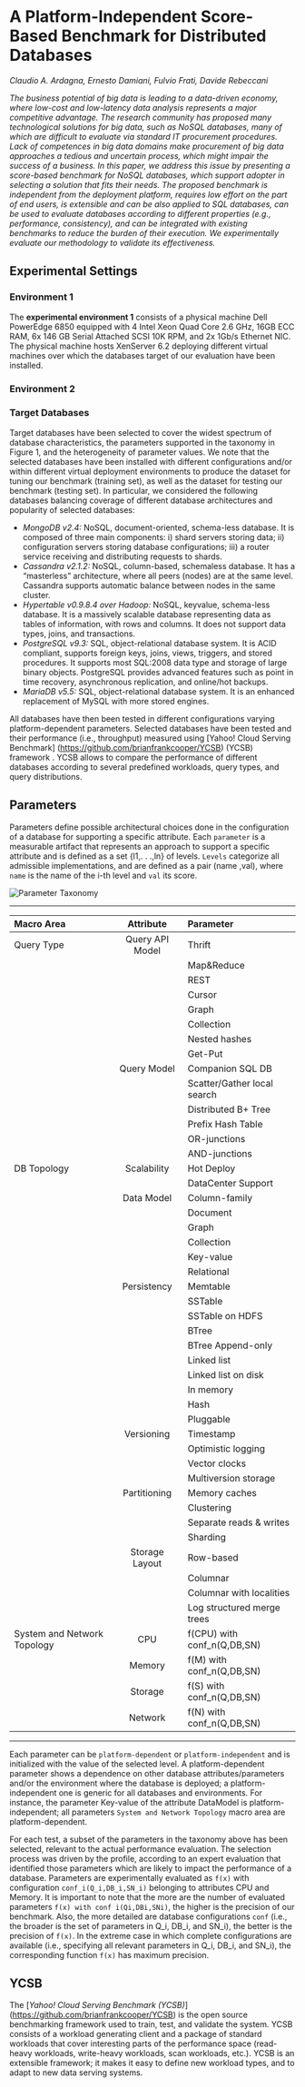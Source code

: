 # A Platform-Independent Score-Based Benchmark for Distributed Databases

*Claudio A. Ardagna, Ernesto Damiani, Fulvio Frati, Davide Rebeccani*

*The business potential of big data is leading to a data-driven economy, where low-cost and low-latency data analysis
represents a major competitive advantage. The research community has proposed many technological solutions for big data, such as NoSQL databases, many of which are difficult to evaluate via standard IT procurement procedures. Lack of competences in big data domains make procurement of big data approaches a tedious and uncertain process, which might impair the success of a business.
In this paper, we address this issue by presenting a score-based benchmark for NoSQL databases, which support adopter in selecting a solution that fits their needs. The proposed benchmark is independent from the deployment platform, requires low effort on the part of end users, is extensible and can be also applied to SQL databases, can be used to evaluate databases according to different properties (e.g., performance, consistency), and can be integrated with existing benchmarks to reduce the burden of their execution. We experimentally evaluate our methodology to validate its effectiveness.*

## Experimental Settings

### Environment 1
The **experimental environment 1** consists of a physical machine Dell PowerEdge 6850 equipped with 4 Intel Xeon Quad Core 2.6 GHz, 16GB ECC RAM, 6x 146 GB Serial Attached SCSI 10K RPM, and 2x 1Gb/s Ethernet NIC. The physical machine hosts XenServer 6.2 deploying different virtual machines over which the databases target of our evaluation have been installed.

### Environment 2

### Target Databases
Target databases have been selected to cover the widest spectrum of database characteristics, the parameters supported
in the taxonomy in Figure 1, and the heterogeneity of parameter values. We note that the selected databases have
been installed with different configurations and/or within different virtual deployment environments to produce the
dataset for tuning our benchmark (training set), as well as the dataset for testing our benchmark (testing set). In
particular, we considered the following databases balancing coverage of different database architectures and popularity
of selected databases:
* *MongoDB v2.4:* NoSQL, document-oriented, schema-less database. It is composed of three main components: i) shard servers storing data; ii) configuration servers storing database configurations; iii) a router service receiving and
distributing requests to shards.
* *Cassandra v2.1.2:* NoSQL, column-based, schemaless database. It has a “masterless” architecture, where all peers (nodes) are at the same level. Cassandra supports automatic balance between nodes in the same cluster.
* *Hypertable v0.9.8.4 over Hadoop:* NoSQL, keyvalue, schema-less database. It is a massively scalable database representing data as tables of information, with rows and columns. It does not support data types, joins, and transactions.
* *PostgreSQL v9.3:* SQL, object-relational database system. It is ACID compliant, supports foreign keys, joins, views, triggers, and stored procedures. It supports most SQL:2008 data type and storage of large binary objects. PostgreSQL provides advanced features such as point in time recovery, asynchronous replication, and online/hot backups.
* *MariaDB v5.5:* SQL, object-relational database system. It is an enhanced replacement of MySQL with
more stored engines.

All databases have then been tested in different configurations varying platform-dependent parameters. Selected databases have been tested and their performance (i.e., throughput) measured using [Yahoo! Cloud Serving Benchmark] (https://github.com/brianfrankcooper/YCSB) (YCSB) framework . YCSB allows to compare the performance of different databases according to several predefined workloads, query types, and query distributions.

## Parameters

Parameters define possible architectural choices done in the configuration of a database for supporting a specific
attribute. Each `parameter` is a measurable artifact that represents an approach to support a specific attribute and
is defined as a set {l1,. . .,ln} of levels. `Levels` categorize all admissible implementations, and are defined as a pair
(name ,val), where `name` is the name of the i-th level and `val` its score.

![Parameter Taxonomy](Platform-Independent-Score-Based-Benchmark/taxonomy.jpg)

---
|Macro Area|Attribute|Parameter|
|:--------|:-------:|:-------|
|Query Type|Query API Model|Thrift|
|          |       |Map&Reduce|
|          |       |REST|
|          |       |Cursor|
|          |       |Graph|
|          |       |Collection|
|          |       |Nested hashes|
|          |       |Get-Put|
|          |Query Model|Companion SQL DB|
|          |       |Scatter/Gather local search|
|          |       |Distributed B+ Tree|
|          |       |Prefix Hash Table|
|          |       |OR-junctions|
|          |       |AND-junctions|
|DB Topology|Scalability|Hot Deploy|
|          |       |DataCenter Support|
|          |Data Model|Column-family|
|          |       |Document|
|          |       |Graph|
|          |       |Collection|
|          |       |Key-value|
|          |       |Relational|
|          |Persistency|Memtable|
|          |       |SSTable|
|          |       |SSTable on HDFS|
|          |       |BTree|
|          |       |BTree Append-only|
|          |       |Linked list|
|          |       |Linked list on disk|
|          |       |In memory|
|          |       |Hash|
|          |       |Pluggable|
|          |Versioning|Timestamp|
|          |       |Optimistic logging|
|          |       |Vector clocks|
|          |       |Multiversion storage|
|          |Partitioning|Memory caches|
|          |       |Clustering|
|          |       |Separate reads & writes|
|          |       |Sharding|
|          |Storage Layout|Row-based|
|          |       |Columnar|
|          |       |Columnar with localities|
|          |       |Log structured merge trees|
|System and Network Topology|CPU    |f(CPU) with conf_n(Q,DB,SN)|
|          |Memory|f(M) with conf_n(Q,DB,SN)|
|          |Storage|f(S) with conf_n(Q,DB,SN)|
|          |Network|f(N) with conf_n(Q,DB,SN)|
---

Each parameter can be `platform-dependent` or `platform-independent` and is initialized with the value of the selected level. A platform-dependent parameter shows a dependence on other database attributes/parameters and/or the environment where the database is deployed; a platform-independent one is generic for all databases and environments. For instance, the parameter Key-value of the attribute DataModel is platform-independent; all parameters `System and Network Topology` macro area are platform-dependent.

For each test, a subset of the parameters in the taxonomy above has been selected, relevant to the actual performance evaluation. The selection process was driven by the profile, according to an expert evaluation that identified those parameters which are likely to impact the performance of a database. Parameters are experimentally evaluated as `f(x)` with configuration `conf_i(Q_i,DB_i,SN_i)` belonging to attributes CPU and Memory. It is important to note that the more are the number of evaluated parameters `f(x) with conf i(Qi,DBi,SNi)`, the higher is the precision of our benchmark. Also, the more
detailed are database configurations `conf` (i.e., the broader is the set of parameters in Q_i, DB_i, and SN_i), the better is the precision of `f(x)`. In the extreme case in which complete configurations are available (i.e., specifying all relevant parameters in Q_i, DB_i, and SN_i), the corresponding function `f(x)` has maximum precision.

## YCSB

The [*Yahoo! Cloud Serving Benchmark (YCSB)*] (https://github.com/brianfrankcooper/YCSB) is the open source benchmarking framework used to train, test, and validate the system. YCSB consists of a workload generating client and a package of standard workloads that cover interesting parts of the performance space (read-heavy workloads, write-heavy workloads, scan workloads, etc.). YCSB is an extensible framework; it makes it easy to define new workload types, and to adapt to new data serving systems. 
